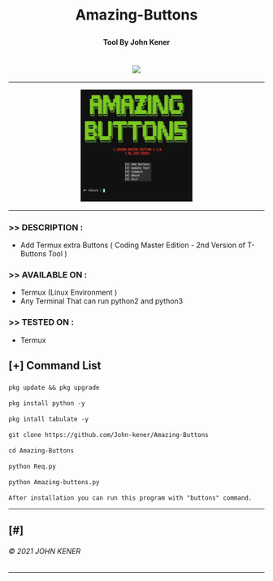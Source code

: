 
<h1><p align= "center">  Amazing-Buttons </p></h1>
<h4><p align = "center">Tool By John Kener<p><h4>
<div>  
<p align= "center">
<br />
<img src="https://avatars.githubusercontent.com/u/73270248?s=400&u=bef4e844e704f70ef0aa3e5c70e4b3f0d3d63275&v=4",width="80", height="80",alt="john-kener"/>
</p>
<hr />
<p align="center">
<img src="https://github.com/John-kener/Amazing-Buttons/blob/main/tmp/Screenshot_20211202-104718-1.jpg" alt="Tool Pic" width="220" height="220"/>
</p>
</div>

<hr />

### >> DESCRIPTION :

* Add Termux extra Buttons ( Coding Master Edition -  2nd Version of T-Buttons Tool )

### >> AVAILABLE ON :

* Termux (Linux Environment )
* Any Terminal That can run python2 and python3

### >> TESTED ON :

* Termux


<h2><p align = "left">[+] Command List</p></h2>
	
	
<div align ="left">
	
```pkg update && pkg upgrade```
   
```pkg install python -y ```
        
```pkg intall tabulate -y ```

```git clone https://github.com/John-kener/Amazing-Buttons```
        
```cd Amazing-Buttons```
   
```python Req.py```
     
```python Amazing-buttons.py```
              
```After installation you can run this program with "buttons" command.```

</div>
	
<hr />

## [#] 

###### © 2021 JOHN KENER


<hr />




